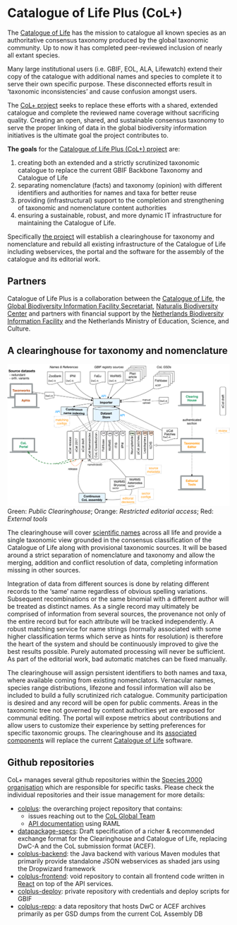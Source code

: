 # Catalogue of Life Plus (CoL+)


The [Catalogue of Life](http://www.catalogueoflife.org/) has the mission to catalogue all known species as 
an authoritative consensus taxonomy produced by the global taxonomic community. 
Up to now it has completed peer-reviewed inclusion of nearly all extant species. 

Many large institutional users (i.e. GBIF, EOL, ALA, Lifewatch) extend their copy of the catalogue with additional names and species 
to complete it to serve their own specific purpose. 
These disconnected efforts result in ‘taxonomic inconsistencies’ and cause confusion amongst users. 

The [CoL+ project](docs/CoL+slide-doc.pdf) seeks to replace these efforts with a shared, extended catalogue 
and complete the reviewed name coverage without sacrificing quality. 
Creating an open, shared, and sustainable consensus taxonomy to serve the proper linking of data in the global biodiversity information initiatives 
is the ultimate goal the project contributes to. 

**The goals** for the [Catalogue of Life Plus (CoL+) project](docs/CoL+slide-doc.pdf) are: 

 1. creating both an extended and a strictly scrutinized taxonomic catalogue to replace the current GBIF Backbone Taxonomy and Catalogue of Life
 2. separating nomenclature (facts) and taxonomy (opinion) with different identifiers and authorities for names and taxa for better reuse
 3. providing (infrastructural) support to the completion and strengthening of taxonomic and nomenclature content authorities
 4. ensuring a sustainable, robust, and more dynamic IT infrastructure for maintaining the Catalogue of Life. 

Specifically [the project](docs/project-proposal.pdf) will establish a clearinghouse for taxonomy and nomenclature 
and rebuild all existing infrastructure of the Catalogue of Life including 
webservices, the portal and the software for the assembly of the catalogue and its editorial work.

## Partners
Catalogue of Life Plus is a collaboration between the [Catalogue of Life](http://www.catalogueoflife.org/), 
the [Global Biodiversity Information Facility Secretariat](http://www.gbif.org), 
[Naturalis Biodiversity Center](https://www.naturalis.nl/) 
and partners with financial support by the [Netherlands Biodiversity Information Facility](http://www.nlbif.nl/) 
and the Netherlands Ministry of Education, Science, and Culture. 


## A clearinghouse for taxonomy and nomenclature
![](docs/overview.png)
Green: *Public Clearinghouse*;  Orange: *Restricted editorial access*;  Red: *External tools*


The clearinghouse will cover [scientific names](docs/NAMES.md) across all life and provide a single taxonomic view grounded in the consensus classification of the Catalogue of Life along with provisional taxonomic sources. 
It will be based around a strict separation of nomenclature and taxonomy and allow the merging, addition and conflict resolution of data, 
completing information missing in other sources. 

Integration of data from different sources is done by relating different records to the ‘same’ name regardless of obvious spelling variations. 
Subsequent recombinations or the same binomial with a different author will be treated as distinct names. 
As a single record may ultimately be comprised of information from several sources, 
the provenance not only of the entire record but for each attribute will be tracked independently. 
A robust matching service for name strings (normally associated with some higher  classification terms which serve as hints for resolution) 
is therefore the heart of the system and should be continuously improved to give the best results possible. 
Purely automated processing will never be sufficient. As part of the editorial work, bad automatic matches can be fixed manually. 

The clearinghouse will assign persistent identifiers to both names and taxa, where available coming from existing nomenclators. 
Vernacular names, species range distributions, lifezone and fossil information will also be included to build a fully scrutinized rich catalogue. 
Community participation is desired and any record will be open for public comments. 
Areas in the taxonomic tree not governed by content authorities yet are exposed for communal editing. 
The portal will expose metrics about contributions and allow users to customize their experience by setting preferences for specific taxonomic groups. 
The clearinghouse and its [associated components](docs/ASSEMBLY.md) will replace the current [Catalogue of Life](http://www.catalogueoflife.org) software.



##  Github repositories

CoL+ manages several github repositories within the [Species 2000 organisation](https://github.com/Sp2000) which are responsible for specific tasks.
Please check the individual repositories and their issue management for more details:

 - [colplus](https://github.com/Sp2000/colplus): the overarching project repository that contains:
    - issues reaching out to the [CoL Global Team](https://github.com/Sp2000/colplus/issues?q=is%3Aissue+is%3Aopen+label%3A%22Global+Team%22)
    - [API documentation](https://sp2000.github.io/colplus/api/api.html) using RAML
 - [datapackage-specs](https://github.com/CatalogueOfLife/datapackage-specs): Draft specification of a richer & recommended exchange format for the Clearinghouse and Catalogue of Life, replacing DwC-A and the CoL submission format (ACEF).
 - [colplus-backend](https://github.com/Sp2000/colplus-backend): the Java backend with various Maven modules that primarily provide standalone JSON webservices as shaded jars using the Dropwizard framework
 - [colplus-frontend](https://github.com/Sp2000/colplus-frontend): void repository to contain all frontend code written in [React](https://reactjs.org/) on top of the API services.
 - [colplus-deploy](https://github.com/Sp2000/colplus-deploy): private repository with credentials and deploy scripts for GBIF
 - [colplus-repo](https://github.com/Sp2000/colplus-repo): a data repository that hosts DwC or ACEF archives primarily as per GSD dumps from the current CoL Assembly DB
